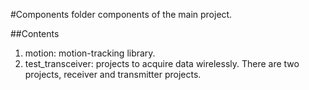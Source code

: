 #Components folder
components of the main project.

##Contents
1. motion: motion-tracking library.
2. test_transceiver: projects to acquire data wirelessly. There are two projects, receiver and transmitter projects.
